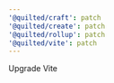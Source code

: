 ```yaml
---
'@quilted/craft': patch
'@quilted/create': patch
'@quilted/rollup': patch
'@quilted/vite': patch
---
```


Upgrade Vite
